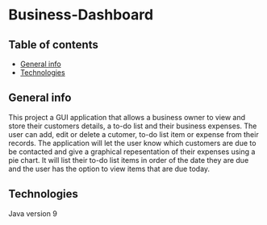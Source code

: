 # Business-Dashboard
## Table of contents
* [General info](#general-info)
* [Technologies](#technologies)


## General info
This project a GUI application that allows a business owner to view and store their customers details, 
a to-do list and their business expenses. The user can add, edit or delete a cutomer, to-do list item or expense from their records. 
The application will let the user know which customers are due to be contacted and give a graphical repesentation of their expenses using 
a pie chart. It will list their to-do list items in order of the date they are due and the user has the option to view items 
that are due today.

## Technologies
Java version 9

